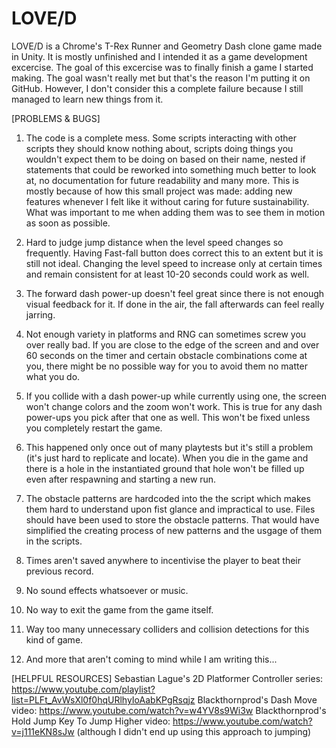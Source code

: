 # LOVE/D
LOVE/D is a Chrome's T-Rex Runner and Geometry Dash clone game made in Unity. It is mostly unfinished and I intended it as a game 
development excercise. The goal of this excercise was to finally finish a game I started making. The goal wasn't really met but that's 
the reason I'm putting it on GitHub. However, I don't consider this a complete failure because I still managed to learn new things 
from it.

[PROBLEMS & BUGS]
1. The code is a complete mess. Some scripts interacting with other scripts they should know nothing about, scripts doing things
you wouldn't expect them to be doing on based on their name, nested if statements that could be reworked into something much better
to look at, no documentation for future readability and many more. This is mostly because of how this small project was made: adding
new features whenever I felt like it without caring for future sustainability. What was important to me when adding them was to see
them in motion as soon as possible.

2. Hard to judge jump distance when the level speed changes so frequently. Having Fast-fall button does correct this to an extent but
it is still not ideal. Changing the level speed to increase only at certain times and remain consistent for at least 10-20 seconds
could work as well.

3. The forward dash power-up doesn't feel great since there is not enough visual feedback for it. If done in the air, the fall
afterwards can feel really jarring. 

4. Not enough variety in platforms and RNG can sometimes screw you over really bad. If you are close to the edge of the screen and
and over 60 seconds on the timer and certain obstacle combinations come at you, there might be no possible way for you to avoid them
no matter what you do.

5. If you collide with a dash power-up while currently using one, the screen won't change colors and the zoom won't work. This is
true for any dash power-ups you pick after that one as well. This won't be fixed unless you completely restart the game.

6. This happened only once out of many playtests but it's still a problem (it's just hard to replicate and locate). When you die
in the game and there is a hole in the instantiated ground that hole won't be filled up even after respawning and starting a new
run.

7. The obstacle patterns are hardcoded into the the script which makes them hard to understand upon fist glance and impractical to
use. Files should have been used to store the obstacle patterns. That would have simplified the creating process of new patterns
and the usgage of them in the scripts.

8. Times aren't saved anywhere to incentivise the player to beat their previous record.

9. No sound effects whatsoever or music.

10. No way to exit the game from the game itself.

11. Way too many unnecessary colliders and collision detections for this kind of game.

12. And more that aren't coming to mind while I am writing this...

[HELPFUL RESOURCES]
Sebastian Lague's 2D Platformer Controller series:
https://www.youtube.com/playlist?list=PLFt_AvWsXl0f0hqURlhyIoAabKPgRsqjz
Blackthornprod's Dash Move video:
https://www.youtube.com/watch?v=w4YV8s9Wi3w
Blackthornprod's Hold Jump Key To Jump Higher video:
https://www.youtube.com/watch?v=j111eKN8sJw
(although I didn't end up using this approach to jumping)
